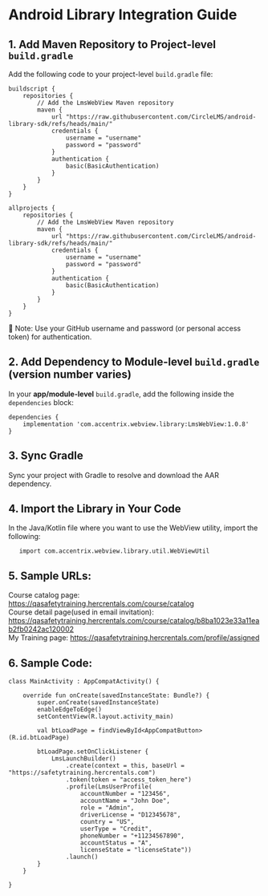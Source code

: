 # Android Library Integration Guide

## **1. Add Maven Repository to Project-level `build.gradle`**  
   Add the following code to your project-level `build.gradle` file:
```
buildscript {
    repositories {
        // Add the LmsWebView Maven repository
        maven {
            url "https://raw.githubusercontent.com/CircleLMS/android-library-sdk/refs/heads/main/"
            credentials {
                username = "username"
                password = "password"
            }
            authentication {
                basic(BasicAuthentication)
            }
        }
    }
}

allprojects {
    repositories {
        // Add the LmsWebView Maven repository
        maven {
            url "https://raw.githubusercontent.com/CircleLMS/android-library-sdk/refs/heads/main/"
            credentials {
                username = "username"
                password = "password"
            }
            authentication {
                basic(BasicAuthentication)
            }
        }
    }
}
```
🔐 Note: Use your GitHub username and password (or personal access token) for authentication.

## **2. Add Dependency to Module-level `build.gradle`** (version number varies)  
   In your **app/module-level** `build.gradle`, add the following inside the `dependencies` block:
```
dependencies {
    implementation 'com.accentrix.webview.library:LmsWebView:1.0.8'
}
```

## **3. Sync Gradle**  
   Sync your project with Gradle to resolve and download the AAR dependency.  
   
## **4. Import the Library in Your Code**  
   In the Java/Kotlin file where you want to use the WebView utility, import the following:  
```
   import com.accentrix.webview.library.util.WebViewUtil
```

## **5. Sample URLs:**  
Course catalog page: https://qasafetytraining.hercrentals.com/course/catalog  
Course detail page(used in email invitation): https://qasafetytraining.hercrentals.com/course/catalog/b8ba1023e33a11eab2fb0242ac120002  
My Training page: https://qasafetytraining.hercrentals.com/profile/assigned  

## **6. Sample Code:**  
```
class MainActivity : AppCompatActivity() {

    override fun onCreate(savedInstanceState: Bundle?) {
        super.onCreate(savedInstanceState)
        enableEdgeToEdge()
        setContentView(R.layout.activity_main)

        val btLoadPage = findViewById<AppCompatButton>(R.id.btLoadPage)

        btLoadPage.setOnClickListener {
            LmsLaunchBuilder()
                .create(context = this, baseUrl = "https://safetytraining.hercrentals.com")
                .token(token = "access_token_here")
                .profile(LmsUserProfile(
                    accountNumber = "123456",
                    accountName = "John Doe",
                    role = "Admin",
                    driverLicense = "D12345678",
                    country = "US",
                    userType = "Credit",
                    phoneNumber = "+11234567890",
                    accountStatus = "A",
                    licenseState = "licenseState"))
                .launch()
        }
    }

}

```
